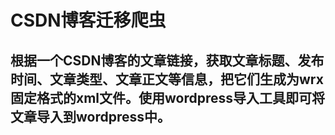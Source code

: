 # CSDN博客迁移爬虫
## 根据一个CSDN博客的文章链接，获取文章标题、发布时间、文章类型、文章正文等信息，把它们生成为wrx固定格式的xml文件。使用wordpress导入工具即可将文章导入到wordpress中。